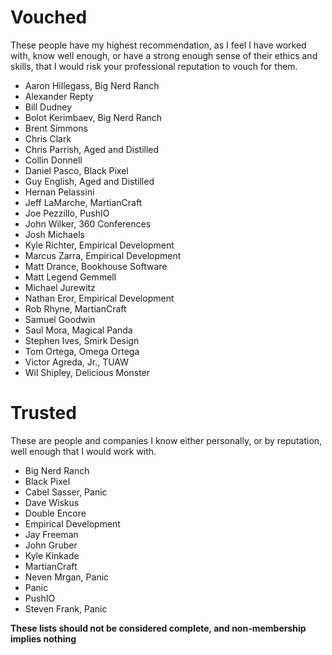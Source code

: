 # Vouched

These people have my highest recommendation, as I feel I have worked with, know well enough, or have a strong enough sense of their ethics and skills, that I would risk your professional reputation to vouch for them.

* Aaron Hillegass, Big Nerd Ranch
* Alexander Repty
* Bill Dudney
* Bolot Kerimbaev, Big Nerd Ranch
* Brent Simmons
* Chris Clark
* Chris Parrish, Aged and Distilled
* Collin Donnell
* Daniel Pasco, Black Pixel
* Guy English, Aged and Distilled
* Hernan Pelassini
* Jeff LaMarche, MartianCraft
* Joe Pezzillo, PushIO
* John Wilker, 360 Conferences
* Josh Michaels
* Kyle Richter, Empirical Development
* Marcus Zarra, Empirical Development
* Matt Drance, Bookhouse Software
* Matt Legend Gemmell
* Michael Jurewitz
* Nathan Eror, Empirical Development 
* Rob Rhyne, MartianCraft
* Samuel Goodwin
* Saul Mora, Magical Panda
* Stephen Ives, Smirk Design
* Tom Ortega, Omega Ortega
* Victor Agreda, Jr., TUAW
* Wil Shipley, Delicious Monster


# Trusted

These are people and companies I know either personally, or by reputation, well enough that I would work with. 

* Big Nerd Ranch
*	Black Pixel
*	Cabel Sasser, Panic
*	Dave Wiskus
*	Double Encore
*	Empirical Development
*	Jay Freeman
*	John Gruber
*	Kyle Kinkade
*	MartianCraft
*	Neven Mrgan, Panic
*	Panic
*	PushIO
* Steven Frank, Panic

__These lists should not be considered complete, and non-membership implies nothing__
